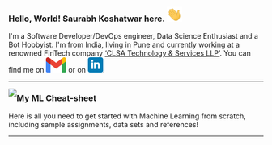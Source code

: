 ### Hello, World! Saurabh Koshatwar here. <img src="images/wave.gif" width="30px">

I'm a Software Developer/DevOps engineer, Data Science Enthusiast and a Bot Hobbyist. I'm from India, living in Pune and currently working at a renowned FinTech company [‘CLSA Technology & Services LLP’](https://clsa.com). You can find me on <a href="mailto:saurabhkoshatwar1996@gmail.com"><img height="30" src="/images/gmail.png" ></a> or on <a href="https://www.linkedin.com/in/saurabhkoshatwar/"><img height="30" src="/images/linkedin.png"></a>.

 ---
 
 <p>
 <a href="https://github.com/saurabhkoshatwar/ML-Assignments">
  <img align="left" src="https://github-readme-stats.vercel.app/api/pin/?username=saurabhkoshatwar&repo=ML-Assignments&title_color=ffffff&text_color=c9cacc&icon_color=2bbc8a&bg_color=1d1f21" />
</a>
</p>
 
### My ML Cheat-sheet

Here is all you need to get started with Machine Learning from scratch, including sample assignments, data sets and references!


 ---

<!--
**saurabhkoshatwar/saurabhkoshatwar** is a ✨ _special_ ✨ repository because its `README.md` (this file) appears on your GitHub profile.

Here are some ideas to get you started:

- 🔭 I’m currently working on ...
- 🌱 I’m currently learning ...
- 👯 I’m looking to collaborate on ...
- 🤔 I’m looking for help with ...
- 💬 Ask me about ...
- 📫 How to reach me: ...
- 😄 Pronouns: ...
- ⚡ Fun fact: ...
-->
